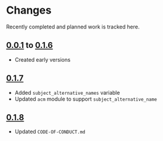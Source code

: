 # Changes
Recently completed and planned work is tracked here.

## [0.0.1](.) to [0.1.6](.)
- Created early versions

## [0.1.7](.)
- Added `subject_alternative_names` variable
- Updated `acm` module to support `subject_alternative_name`

## [0.1.8](.)
- Updated `CODE-OF-CONDUCT.md`
